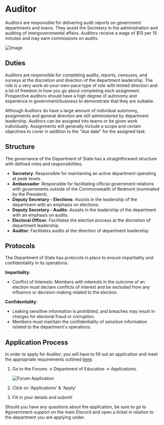 # Auditor

Auditors are responsible for delivering audit reports on government departments and towns. They assist the Secretary in the administration and auditing of intergovernmental affairs. Auditors receive a wage of $15 per 15 minutes and may earn commissions on audits.

![Image](https://cdn.discordapp.com/attachments/838356841217916989/1165960712204583013/2023-10-23_21.30.46.png?ex=6548c088&is=65364b88&hm=a78deaf58e8514431daf51dff420b1216aaf5fed298a27822684cb5043e8ffb5&)

## Duties

Auditors are responsible for completing audits, reports, censuses, and surveys at the discretion and direction of the department leadership. The role is a very work-at-your-own-pace type of role with limited direction and a lot of freedom in how you go about completing each assignment. Prospective auditors should have a high degree of autonomy and experience in government/business to demonstrate that they are suitable.

Although Auditors do have a large amount of individual autonomy, assignments and general direction are still administered by department leadership. Auditors can be assigned into teams or be given work individually. Assignments will generally include a scope and certain objectives to cover in addition to the "due date" for the assigned task.

## Structure

The governance of the Department of State has a straightforward structure with defined roles and responsibilities.

- **Secretary**: Responsible for maintaining an active department operating at peak levels.
- **Ambassador**: Responsible for facilitating official government relations with governments outside of the Commonwealth of Redmont (nominated by the President).
- **Deputy Secretary - Elections**: Assists in the leadership of the department with an emphasis on elections.
- **Deputy Secretary - Audits**: Assists in the leadership of the department with an emphasis on audits.
- **Electoral Officer**: Facilitates the election process at the discretion of department leadership.
- **Auditor**: Facilitates audits at the direction of department leadership.

## Protocols

The Department of State has protocols in place to ensure impartiality and confidentiality in its operations.

**Impartiality**:

- Conflict of Interests: Members with interests in the outcome of an election must declare conflicts of interest and be excluded from any influence or decision-making related to the election.

**Confidentiality**:

- Leaking sensitive information is prohibited, and breaches may result in charges for electoral fraud or corruption.
- Members must maintain the confidentiality of sensitive information related to the department's operations.

## Application Process

In order to apply for Auditor, you will have to fill out an application and meet the appropriate requirements outlined [here](https://www.democracycraft.net/threads/application-information.2824/).

1. Go to the Forums -> Department of Education -> Applications.
   
   ![Forum Application](https://i.imgur.com/X1fE5xe.png)

3. Click on 'Applications' & 'Apply'

4. Fill in your details and submit!

Should you have any questions about the application, be sure to go to #government-support on the main Discord and open a ticket in relation to the department you are applying under.
